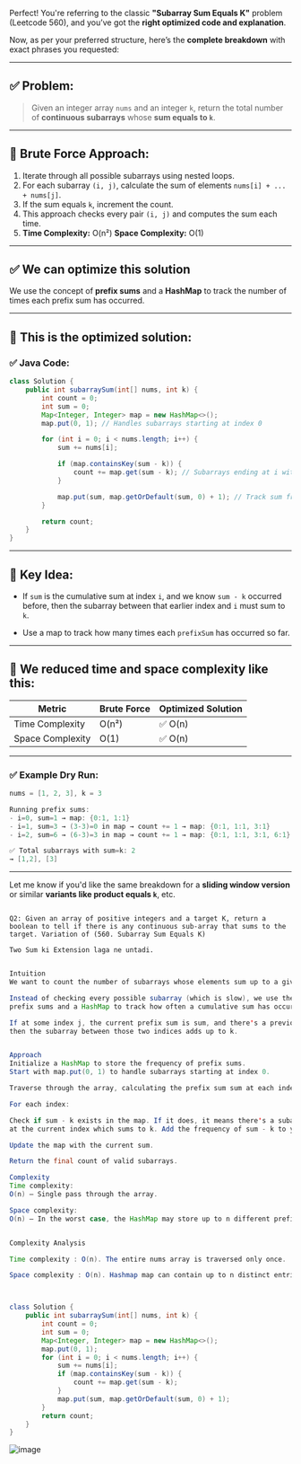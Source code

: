 Perfect! You're referring to the classic **"Subarray Sum Equals K"** problem (Leetcode 560), and you’ve got the **right optimized code and explanation**.

Now, as per your preferred structure, here’s the **complete breakdown** with exact phrases you requested:

---

## ✅ Problem:

> Given an integer array `nums` and an integer `k`, return the total number of **continuous subarrays** whose **sum equals to `k`**.

---

## 🐌 Brute Force Approach:

1. Iterate through all possible subarrays using nested loops.
2. For each subarray `(i, j)`, calculate the sum of elements `nums[i] + ... + nums[j]`.
3. If the sum equals `k`, increment the count.
4. This approach checks every pair `(i, j)` and computes the sum each time.
5. **Time Complexity:** O(n²)
   **Space Complexity:** O(1)

---

## ✅ We can optimize this solution

We use the concept of **prefix sums** and a **HashMap** to track the number of times each prefix sum has occurred.

---

## 🚀 This is the optimized solution:

### ✅ Java Code:

```java
class Solution {
    public int subarraySum(int[] nums, int k) {
        int count = 0;
        int sum = 0;
        Map<Integer, Integer> map = new HashMap<>();
        map.put(0, 1); // Handles subarrays starting at index 0

        for (int i = 0; i < nums.length; i++) {
            sum += nums[i];

            if (map.containsKey(sum - k)) {
                count += map.get(sum - k); // Subarrays ending at i with sum k
            }

            map.put(sum, map.getOrDefault(sum, 0) + 1); // Track sum frequency
        }

        return count;
    }
}
```

---

## 🧠 Key Idea:

* If `sum` is the cumulative sum at index `i`, and we know `sum - k` occurred before,
  then the subarray between that earlier index and `i` must sum to `k`.

* Use a map to track how many times each `prefixSum` has occurred so far.

---

## 🔧 We reduced time and space complexity like this:

| Metric           | Brute Force | Optimized Solution |
| ---------------- | ----------- | ------------------ |
| Time Complexity  | O(n²)       | ✅ O(n)             |
| Space Complexity | O(1)        | ✅ O(n)             |

---

### ✅ Example Dry Run:

```java
nums = [1, 2, 3], k = 3

Running prefix sums:
- i=0, sum=1 → map: {0:1, 1:1}
- i=1, sum=3 → (3-3)=0 in map → count += 1 → map: {0:1, 1:1, 3:1}
- i=2, sum=6 → (6-3)=3 in map → count += 1 → map: {0:1, 1:1, 3:1, 6:1}

✅ Total subarrays with sum=k: 2
→ [1,2], [3]
```

---

Let me know if you'd like the same breakdown for a **sliding window version** or similar **variants like product equals `k`**, etc.





```text

Q2: Given an array of positive integers and a target K, return a boolean to tell if there is any continuous sub-array that sums to the target. Variation of (560. Subarray Sum Equals K)

Two Sum ki Extension laga ne untadi. 

```

```java

Intuition
We want to count the number of subarrays whose elements sum up to a given value k.

Instead of checking every possible subarray (which is slow), we use the idea of
prefix sums and a HashMap to track how often a cumulative sum has occurred.

If at some index j, the current prefix sum is sum, and there's a previous prefix sum sum - k,
then the subarray between those two indices adds up to k.


Approach
Initialize a HashMap to store the frequency of prefix sums.
Start with map.put(0, 1) to handle subarrays starting at index 0.

Traverse through the array, calculating the prefix sum sum at each index.

For each index:

Check if sum - k exists in the map. If it does, it means there's a subarray ending
at the current index which sums to k. Add the frequency of sum - k to your answer.

Update the map with the current sum.

Return the final count of valid subarrays.

Complexity
Time complexity:
O(n) — Single pass through the array.

Space complexity:
O(n) — In the worst case, the HashMap may store up to n different prefix sums


Complexity Analysis

Time complexity : O(n). The entire nums array is traversed only once.

Space complexity : O(n). Hashmap map can contain up to n distinct entries in the worst case.



class Solution {
    public int subarraySum(int[] nums, int k) {
        int count = 0;
        int sum = 0;
        Map<Integer, Integer> map = new HashMap<>();
        map.put(0, 1);
        for (int i = 0; i < nums.length; i++) {
            sum += nums[i];
            if (map.containsKey(sum - k)) {
                count += map.get(sum - k);
            }
            map.put(sum, map.getOrDefault(sum, 0) + 1);
        }   
        return count;
    }
}

```


![image](https://github.com/user-attachments/assets/59a8ce51-b4a7-49dc-871c-62b72fbbbe48)
